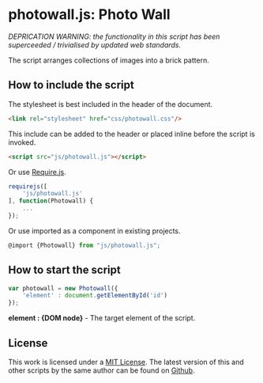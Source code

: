 # photowall.js: Photo Wall

*DEPRICATION WARNING: the functionality in this script has been superceeded / trivialised by updated web standards.*

The script arranges collections of images into a brick pattern.

## How to include the script

The stylesheet is best included in the header of the document.

```html
<link rel="stylesheet" href="css/photowall.css"/>
```

This include can be added to the header or placed inline before the script is invoked.

```html
<script src="js/photowall.js"></script>
```
Or use [Require.js](https://requirejs.org/).

```js
requirejs([
	'js/photowall.js'
], function(Photowall) {
	...
});
```

Or use imported as a component in existing projects.

```js
@import {Photowall} from "js/photowall.js";
```

## How to start the script

```javascript
var photowall = new Photowall({
	'element' : document.getElementById('id')
});
```

**element : {DOM node}** - The target element of the script.

## License

This work is licensed under a [MIT License](https://opensource.org/licenses/MIT). The latest version of this and other scripts by the same author can be found on [Github](https://github.com/WoollyMittens).
